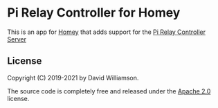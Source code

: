 # Pi Relay Controller for Homey
This is an app for [Homey](https://homey.app/en-us/) that adds support for the [Pi Relay Controller Server](https://github.com/daviwil2/pi-relay-controller-server)

## License
Copyright (C) 2019-2021 by David Williamson.

The source code is completely free and released under the [Apache 2.0](https://www.apache.org/licenses/LICENSE-2.0) license.
